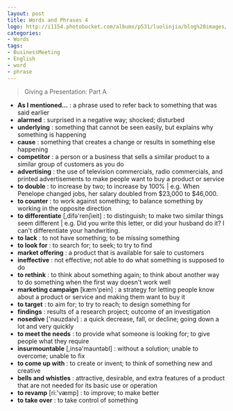 ```yaml
---
layout: post
title: Words and Phrases 4
logo: http://i1154.photobucket.com/albums/p531/luolinjia/blog%20images/words_zps91a7cea6.jpg
categories:
- Words
tags:
- BusinessMeeting
- English
- word
- phrase
---
```


> Giving a Presentation: Part A  

- **As I mentioned...** : a phrase used to refer back to something that was said earlier
- **alarmed** : surprised in a negative way; shocked; disturbed
- **underlying** : something that cannot be seen easily, but explains why something is happening
- **cause** : something that creates a change or results in something else happening
- **competitor** : a person or a business that sells a similar product to a similar group of customers as you do
- **advertising** : the use of television commercials, radio commercials, and printed advertisements to make people want to buy a product or service
- **to double** : to increase by two; to increase by 100% | e.g. When Penelope changed jobs, her salary doubled from $23,000 to $46,000.
- **to counter** : to work against something; to balance something by working in the opposite direction
- **to differentiate** [,difə'renʃieit] : to distinguish; to make two similar things seem different | e.g. Did you write this letter, or did your husband do it? I can't differentiate your handwriting.
- **to lack** : to not have something; to be missing something
- **to look for** : to search for; to seek; to try to find
- **market offering** : a product that is available for sale to customers
- **ineffective** : not effective; not able to do what something is supposed to do
- **to rethink** : to think about something again; to think about another way to do something when the first way doesn't work well
- **marketing campaign** [kæm'pein] : a strategy for letting people know about a product or service and making them want to buy it
- **to target** : to aim for; to try to reach; to design something for
- **findings** : results of a research project; outcome of an investigation
- **nosedive** ['nəuzdaiv] : a quick decrease, fall, or decline; going down a lot and very quickly
- **to meet the needs** : to provide what someone is looking for; to give people what they require
- **insurmountable** [,insə'mauntəbl] : without a solution; unable to overcome; unable to fix
- **to come up with** : to create or invent; to think of something new and creative
- **bells and whistles** : attractive, desirable, and extra features of a product that are not needed for its basic use or operation
- **to revamp** [ri:'væmp] : to improve; to make better
- **to take over** : to take control of something
